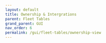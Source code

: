```yaml
---
layout: default
title: Ownership & Intergrations
parent: Fleet Tables
grand_parent: GUI
nav_order: 6
permalink: /gui/fleet-tables/ownership-view
---
```




#
